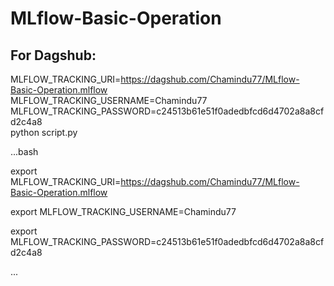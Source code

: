# MLflow-Basic-Operation

## For Dagshub:

MLFLOW_TRACKING_URI=https://dagshub.com/Chamindu77/MLflow-Basic-Operation.mlflow \
MLFLOW_TRACKING_USERNAME=Chamindu77 \
MLFLOW_TRACKING_PASSWORD=c24513b61e51f0adedbfcd6d4702a8a8cfd2c4a8 \
python script.py


...bash

export MLFLOW_TRACKING_URI=https://dagshub.com/Chamindu77/MLflow-Basic-Operation.mlflow

export MLFLOW_TRACKING_USERNAME=Chamindu77

export MLFLOW_TRACKING_PASSWORD=c24513b61e51f0adedbfcd6d4702a8a8cfd2c4a8

...



